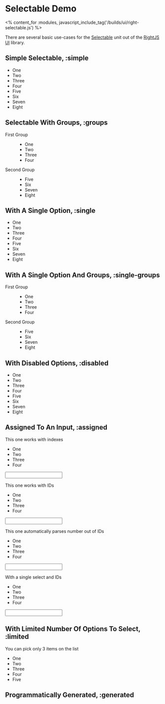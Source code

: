# Selectable Demo
<% content_for :modules, javascript_include_tag('/builds/ui/right-selectable.js') %>
<style type="text/css">
  dl.right-selectable dt {
    font-size: 1em;
  }
</style>

There are several basic use-cases for the [Selectable](/ui/selectable) unit
out of the [RightJS UI](/ui) library.


## Simple Selectable, :simple

<p>
  <ul class="rui-selectable">
    <li>One</li>
    <li>Two</li>
    <li>Three</li>
    <li>Four</li>
    <li>Five</li>
    <li>Six</li>
    <li>Seven</li>
    <li>Eight</li>
  </ul>
</p>

## Selectable With Groups, :groups

<p>
  <dl class="rui-selectable">
    <dt>First Group</dt>
    <dd>
      <ul>
        <li>One</li>
        <li>Two</li>
        <li>Three</li>
        <li>Four</li>
      </ul>
    </dd>
    <dt>Second Group</dt>
    <dd>
      <ul>
        <li>Five</li>
        <li>Six</li>
        <li>Seven</li>
        <li>Eight</li>
      </ul>
    </dd>
  </dl>
</p>

## With A Single Option, :single

<p>
  <ul class="rui-selectable rui-selectable-single">
    <li>One</li>
    <li>Two</li>
    <li>Three</li>
    <li>Four</li>
    <li>Five</li>
    <li>Six</li>
    <li>Seven</li>
    <li>Eight</li>
  </ul>
</p>

## With A Single Option And Groups, :single-groups

<p>
  <dl class="rui-selectable rui-selectable-single">
    <dt>First Group</dt>
    <dd>
      <ul>
        <li>One</li>
        <li>Two</li>
        <li>Three</li>
        <li>Four</li>
      </ul>
    </dd>
    <dt>Second Group</dt>
    <dd>
      <ul>
        <li>Five</li>
        <li>Six</li>
        <li>Seven</li>
        <li>Eight</li>
      </ul>
    </dd>
  </dl>
</p>

## With Disabled Options, :disabled

<p>
  <ul class="rui-selectable" data-selectable="{disabled:[1,4]}">
    <li>One</li>
    <li>Two</li>
    <li>Three</li>
    <li>Four</li>
    <li>Five</li>
    <li>Six</li>
    <li>Seven</li>
    <li>Eight</li>
  </ul>
</p>

## Assigned To An Input, :assigned

<p>
  This one works with indexes
  <ul class="rui-selectable" data-selectable="{update: 'input-1'}">
    <li>One</li>
    <li>Two</li>
    <li>Three</li>
    <li>Four</li>
  </ul>

  <input type="text" id="input-1" />
</p>
<p>
  This one works with IDs
  <ul class="rui-selectable" data-selectable="{update: 'input-2'}">
    <li id="one-1">One</li>
    <li id="two-2">Two</li>
    <li id="three-3">Three</li>
    <li id="four-4">Four</li>
  </ul>

  <input type="text" id="input-2" />
</p>
<p>
  This one automatically parses number out of IDs
  <ul class="rui-selectable" data-selectable="{update: 'input-3', parseIds: true}">
    <li id="one-1">One</li>
    <li id="two-2">Two</li>
    <li id="three-3">Three</li>
    <li id="four-4">Four</li>
  </ul>

  <input type="text" id="input-3" />
</p>
<p>
  With a single select and IDs
  <ul class="rui-selectable" data-selectable="{update: 'input-4', multiple: false}">
    <li id="one-1">One</li>
    <li id="two-2">Two</li>
    <li id="three-3">Three</li>
    <li id="four-4">Four</li>
  </ul>

  <input type="text" id="input-4" />
</p>

## With Limited Number Of Options To Select, :limited
<p>
  You can pick only 3 items on the list
  <ul class="rui-selectable" data-selectable="{limit: 3}">
    <li>One</li>
    <li>Two</li>
    <li>Three</li>
    <li>Four</li>
    <li>Five</li>
  </ul>
</p>

## Programmatically Generated, :generated

<div id="generated-selects"> </div>
<script type="text/javascript">
// <![CDATA[
  var keys = {
    'option-1': 'One',
    'option-2': 'Two',
    'option-3': 'Three',
    'option-4': 'Four'
  };

  new Selectable({
    options: Object.values(keys),
    selected: 2,
    multiple: false
  }).insertTo($E('p').insertTo('generated-selects'));

  new Selectable({
    options: keys,
    selected: [0,2],
    multiple: true
  }).insertTo($E('p').insertTo('generated-selects'));

  new Selectable({
    options: keys,
    selected: [0,2]
  }).setValue([1,3])
    .insertTo($E('p').insertTo('generated-selects'));
// ]]>
</script>

<div style="height: 10em"> </div>
